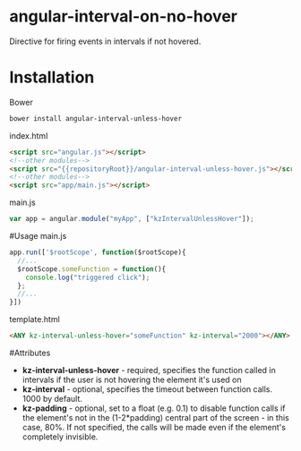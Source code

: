 # angular-interval-on-no-hover
Directive for firing events in intervals if not hovered.

# Installation

Bower
```bash
bower install angular-interval-unless-hover
```
index.html
```html
<script src="angular.js"></script>
<!--other modules-->
<script src="{{repositoryRoot}}/angular-interval-unless-hover.js"></script>
<!--other modules-->
<script src="app/main.js"></script>
```
main.js
```javascript
var app = angular.module("myApp", ["kzIntervalUnlessHover"]);
```
#Usage
main.js
```javascript
app.run(['$rootScope', function($rootScope){
  //...
  $rootScope.someFunction = function(){
    console.log("triggered click");
  };
  //...
}])
```

template.html
```html
<ANY kz-interval-unless-hover="someFunction" kz-interval="2000"></ANY>
```
#Attributes
* __kz-interval-unless-hover__ - required, specifies the function called in intervals if the user is not hovering the element it's used on
* __kz-interval__ - optional, specifies the timeout between function calls. 1000 by default.
* __kz-padding__ - optional, set to a float (e.g. 0.1) to disable function calls if the element's not in the (1-2*padding) central part of the screen - in this case, 80%. If not specified, the calls will be made even if the element's completely invisible.
